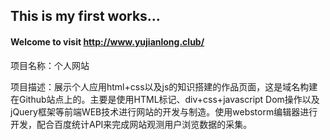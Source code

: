 ## This is my first works...
#### Welcome to visit http://www.yujianlong.club/

项目名称：个人网站


项目描述：展示个人应用html+css以及js的知识搭建的作品页面，这是域名构建在Github站点上的。主要是使用HTML标记、div+css+javascript Dom操作以及jQuery框架等前端WEB技术进行网站的开发与制造。使用webstorm编辑器进行开发，配合百度统计API来完成网站观测用户浏览数据的采集。
